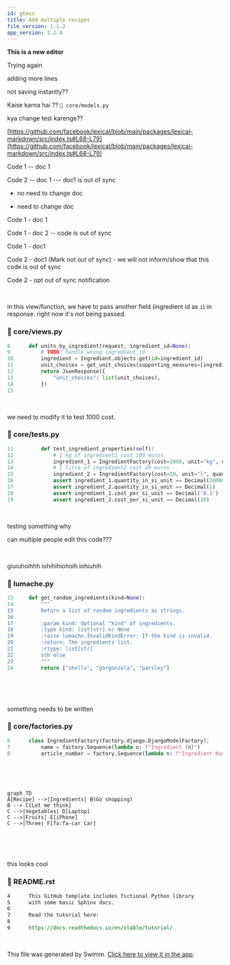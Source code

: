 ```yaml
---
id: gtmss
title: Add multiple recipes
file_version: 1.1.2
app_version: 1.2.4
---
```


**This is a new editor**

Trying again

adding more lines

not saving instantly??

Kaise karna hai ?? `📄 core/models.py`

kya change test karenge??

[https://github.com/facebook/lexical/blob/main/packages/lexical-markdown/src/index.ts#L68-L79](https://github.com/facebook/lexical/blob/main/packages/lexical-markdown/src/index.ts#L68-L79)

Code 1 -- doc 1

Code 2 -- doc 1 --- doc1 is out of sync

*   no need to change doc
    
*   need to change doc
    

Code 1 - doc 1

Code 1 - doc 2 -- code is out of sync

Code 1 - doc1

Code 2 - doc1 (Mark not out of sync) - we will not inform/show that this code is out of sync

Code 2 - opt out of sync notification

<br/>

in this view/function, we have to pass another field (ingredient id as `i`) in response. right now it's not being passed.
<!-- NOTE-swimm-snippet: the lines below link your snippet to Swimm -->
### 📄 core/views.py
```python
8      def units_by_ingredient(request, ingredient_id=None):
9          # TODO: handle wrong ingredient_id
10         ingredient = Ingredient.objects.get(id=ingredient_id)
11         unit_choices = get_unit_choices(supporting_measures=[ingredient.measure_obj])
12         return JsonResponse({
13             "unit_choices": list(unit_choices),
14         })
15     
```

<br/>

we need to modify it to test 1000 cost.
<!-- NOTE-swimm-snippet: the lines below link your snippet to Swimm -->
### 📄 core/tests.py
```python
11         def test_ingredient_properties(self):
12             # 1 kg of ingredient1 cost 100 euros
13             ingredient_1 = IngredientFactory(cost=1000, unit="kg", quantity=1)
14             # 1 litre of ingredient2 cost 10 euros
15             ingredient_2 = IngredientFactory(cost=10, unit="l", quantity=1)
16             assert ingredient_1.quantity_in_si_unit == Decimal(10000)
17             assert ingredient_2.quantity_in_si_unit == Decimal(1)
18             assert ingredient_1.cost_per_si_unit == Decimal('0.1')
19             assert ingredient_2.cost_per_si_unit == Decimal(10)
```

<br/>

testing something why

can multiple people edit this code???

<br/>

giuiuhoihhh iohihihiohoih iohiuhih
<!-- NOTE-swimm-snippet: the lines below link your snippet to Swimm -->
<!-- NOTE-swimm-repo ::Z2l0aHViJTNBJTNBcnRkLXRlc3QlM0ElM0Fhc2h2aW4tc2hhcm1h:: -->
### 📄 lumache.py
```python
13     def get_random_ingredients(kind=None):
14         """
15         Return a list of random ingredients as strings.
16     
17         :param kind: Optional "kind" of ingredients.
18         :type kind: list[str] or None
19         :raise lumache.InvalidKindError: If the kind is invalid.
20         :return: The ingredients list.
21         :rtype: list[str]
22         sth else
23         """
24         return ["shells", "gorgonzola", "parsley"]
```

<br/>

<br/>

<br/>

something needs to be written
<!-- NOTE-swimm-snippet: the lines below link your snippet to Swimm -->
### 📄 core/factories.py
```python
6      class IngredientFactory(factory.django.DjangoModelFactory):
7          name = factory.Sequence(lambda n: f"Ingredient {n}")
8          article_number = factory.Sequence(lambda n: f"Ingredient Number {n}")
```

<br/>

<br/>

<br/>

<!--MERMAID {width:100}-->
```mermaid
graph TD
A[Recipe] -->|Ingredients| B(Go shopping)
B --> C{Let me think}
C -->|Vegetables| D[Laptop]
C -->|Fruits| E[iPhone]
C -->|Three| F[fa:fa-car Car]
```
<!--MCONTENT {content: "graph TD<br/>\nA\\[Recipe\\] \\-\\-\\>|Ingredients| B(Go shopping)<br/>\nB \\-\\-\\> C{Let me think}<br/>\nC \\-\\-\\>|Vegetables| D\\[Laptop\\]<br/>\nC \\-\\-\\>|Fruits| E\\[iPhone\\]<br/>\nC \\-\\-\\>|Three| F\\[fa:fa-car Car\\]<br/>"} --->

<br/>

<br/>

<br/>

this looks cool
<!-- NOTE-swimm-snippet: the lines below link your snippet to Swimm -->
<!-- NOTE-swimm-repo ::Z2l0aHViJTNBJTNBcnRkLXRlc3QlM0ElM0Fhc2h2aW4tc2hhcm1h:: -->
### 📄 README.rst
```restructuredtext
4      This GitHub template includes fictional Python library
5      with some basic Sphinx docs.
6      
7      Read the tutorial here:
8      
9      https://docs.readthedocs.io/en/stable/tutorial/
```

<br/>

This file was generated by Swimm. [Click here to view it in the app](https://app.swimm.io/repos/Z2l0aHViJTNBJTNBcmVjaXBlcyUzQSUzQWFudWppc20=/docs/gtmss).
